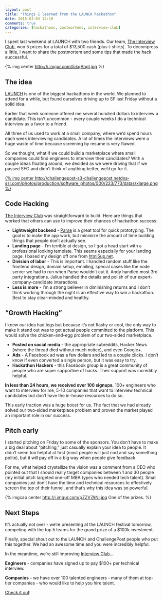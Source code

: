 ```yaml
---
layout: post
title: "Things I learned from the LAUNCH hackathon"
date: 2015-03-03 12:19
comments: true
categories: [hackathons, postmortems, interview-club]
---
```


I spent last weekend at LAUNCH with two friends.  Our team, [The Interview Club](http://gointerview.club), won 5 prizes for a total of $13,500 cash (plus t-shirts).  To decompress a little, I want to share the postmortem and some tips that made the hack successful.

{% img center http://i.imgur.com/5ikqAhgl.jpg %}

<!-- more -->

## The idea

[LAUNCH](http://launchhackathon.com) is one of the biggest hackathons in the world.  We planned to attend for a while, but found ourselves driving up to SF last Friday without a solid idea.

Earlier that week someone offered me several hundred dollars to interview a candidate.  This isn't uncommon - every couple weeks I do a technical interview as a favor to a friend.

All three of us used to work at a small company, where we’d spend hours each week interviewing candidates.  A lot of times the interviews were a huge waste of time because screening by resume is very flawed.

So we thought, what if we could build a marketplace where small companies could find engineers to interview their candidates?  With a couple ideas floating around, we decided as we were driving that if we passed SFO and didn’t think of anything better, we’d go for it.

[{% img center http://challengepost-s3-challengepost.netdna-ssl.com/photos/production/software_photos/000/223/773/datas/xlarge.png %}](http://gointerview.club)

## Code Hacking

[The Interview Club](http://gointerview.club) was straightforward to build.  Here are things that worked that others can use to improve their chances of hackathon success:

  * **Lightweight backend** - [Parse](http://parse.com) is a great tool for quick prototyping.  The goal is to make the app work, but minimize the amount of time building things that people don’t actually see.
  * **Landing page** - I’m terrible at design, so I got a head start with a professional looking template.  This seems especially for your landing page.  I based my design off one from [html5up.net](http://html5up.net).
  * **Division of labor** - This is important.  I handled random stuff like the frontend design, domain setup, emailing, special cases like the node server we had to run when Parse wouldn’t cut it.  Andy handled most 3rd party integrations.  Julius handled the details and polish of our expert-company-candidate interactions.
  * **Less is more** - I’m a strong believer in diminishing returns and I don’t think working through the night is an effective way to win a hackathon.  Best to stay clear-minded and healthy.

## “Growth Hacking”

I knew our idea had legs but because it’s not flashy or cool, the only way to make it stand out was to get actual people committed to the platform.  This would solve the chicken-and-egg problem of our two-sided marketplace.

  * **Posted on social media** - the appropriate subreddits, Hacker News (where the thread died without much notice), and even Google+.
  * **Ads** - A Facebook ad was a few dollars and led to a couple clicks.  I don’t know if even converted a single person, but it was easy to try.
  * **Hackathon Hackers** - this Facebook group is a great community of people who are super supportive of hacks.  Their support was incredibly helpful.

**In less than 24 hours, we received over 100 signups.**  100+ engineers who want to interview for me, 5-10 companies that want to interview technical candidates but don’t have the in-house resources to do so.

This early traction was a huge boost for us.  The fact that we had already solved our two-sided marketplace problem and proven the market played an important role in our success.

## Pitch early

I started pitching on Friday to some of the sponsors.  You don’t have to make a big deal about “pitching,” just casually explain your idea to people.  It didn’t seem too helpful at first (most people will just nod and say something polite), but it will pay off in a big way when people give feedback.

For me, what helped crystallize the vision was a comment from a CEO who pointed out that I should really target companies between 1 and 30 people (my initial pitch targeted one-off MBA types who needed tech talent).  Small companies just don’t have the time and technical resources to effectively screen the top of their funnel, and that’s why this idea was so powerful.

{% imgcap center http://i.imgur.com/pZZV7ANl.jpg One of the prizes. %}

## Next Steps

It’s actually not over - we’re presenting at the LAUNCH festival tomorrow, competing with the top 5 teams for the grand prize of a $100k investment.

Finally, special shout out to the LAUNCH and ChallengePost people who put this together.  We had an awesome time and you were incredibly helpful.

In the meantime, we’re still improving [Interview Club](http://gointerview.club)...

**Engineers** - companies have signed up to pay $100+ per technical interview.

**Companies** - we have over 100 talented engineers - many of them at top-tier companies - who would like to help you hire talent.

[Check it out](http://gointerview.club)!
